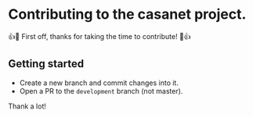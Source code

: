 # Contributing to the casanet project.

:+1::tada: First off, thanks for taking the time to contribute! :tada::+1:

## Getting started

- Create a new branch and commit changes into it.
- Open a PR to the `development` branch (not master).

Thank a lot!
